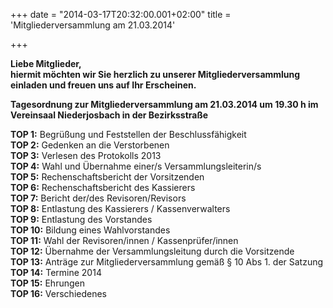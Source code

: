 +++
date = "2014-03-17T20:32:00.001+02:00"
title = 'Mitgliederversammlung am 21.03.2014'


+++

**Liebe Mitglieder,**  
**hiermit möchten wir Sie herzlich zu unserer Mitgliederversammlung einladen und freuen uns auf Ihr Erscheinen.**  

**Tagesordnung zur Mitgliederversammlung am 21.03.2014 um 19.30 h im Vereinsaal Niederjosbach in der Bezirksstraße**

**TOP 1:** Begrüßung und Feststellen der Beschlussfähigkeit  
**TOP 2:** Gedenken an die Verstorbenen  
**TOP 3:** Verlesen des Protokolls 2013  
**TOP 4:** Wahl und Übernahme einer/s Versammlungsleiterin/s  
**TOP 5:** Rechenschaftsbericht der Vorsitzenden  
**TOP 6:** Rechenschaftsbericht des Kassierers  
**TOP 7:** Bericht der/des Revisoren/Revisors  
**TOP 8:** Entlastung des Kassierers / Kassenverwalters  
**TOP 9:** Entlastung des Vorstandes  
**TOP 10:** Bildung eines Wahlvorstandes  
**TOP 11:** Wahl der Revisoren/innen / Kassenprüfer/innen  
**TOP 12:** Übernahme der Versammlungsleitung durch die Vorsitzende  
**TOP 13:** Anträge zur Mitgliederversammlung gemäß § 10 Abs 1. der Satzung  
**TOP 14:** Termine 2014  
**TOP 15:** Ehrungen  
**TOP 16:** Verschiedenes  

      